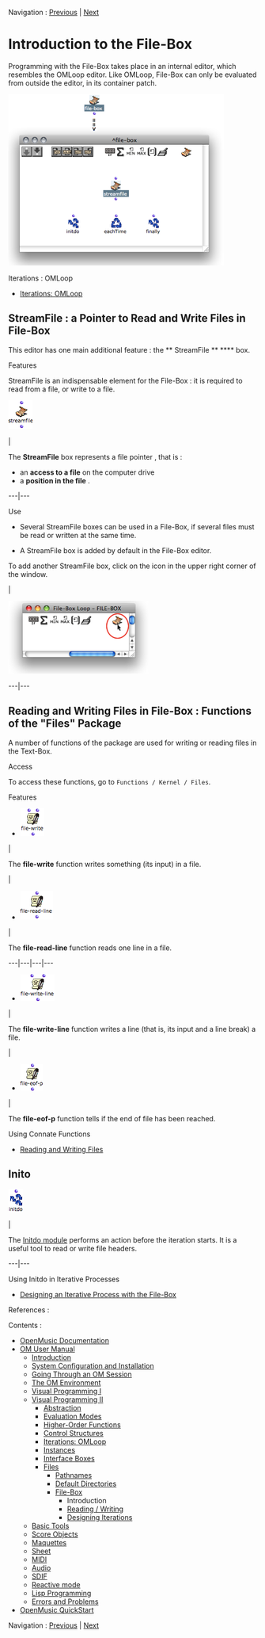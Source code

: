 
Navigation : [Previous](File-Box "page précédente\(File-Box\)") |
[Next](ReadingWriting "Next\(Reading / Writing\)")

# Introduction to the File-Box

Programming with the File-Box takes place in an internal editor, which
resembles the OMLoop editor. Like OMLoop, File-Box can only be evaluated from
outside the editor, in its container patch.

![](../res/file-box1.png)

Iterations : OMLoop

  * [Iterations: OMLoop](OMLoop)

## StreamFile : a Pointer to Read and Write Files in File-Box

This editor has one main additional feature : the  ** StreamFile ** **** box.

Features

StreamFile is an indispensable element for the File-Box : it is required to
read from a file, or write to a file.

![](../res/streamfile_icon.png)

|

The **StreamFile** box represents a file pointer , that is :

  * an **access to a file** on the computer drive
  * a **position in the file** . 

  
---|---  
  
Use

  * Several StreamFile boxes can be used in a File-Box, if several files must be read or written at the same time. 

  * A StreamFile box is added by default in the File-Box editor. 

To add another StreamFile box, click on the icon in the upper right corner of
the window.

|

![](../res/addfilebox.png)  
  
---|---  
  
## Reading and Writing Files in File-Box : Functions of the "Files" Package

A number of functions of the package are used for writing or reading files in
the Text-Box.

Access

To access these functions, go to `Functions / Kernel / Files`.

Features

  * ![](../res/write_icon.png)

|

The  **file-write** function writes something (its input) in a file.

|

  * ![](../res/readline_icon.png)

|

The  **file-read-line** function reads one line in a file.  
  
---|---|---|---  
  
  * ![](../res/writeline_icon.png)

|

The  **file-write-line** function writes a line (that is, its input and a line
break) a file.

|

  * ![](../res/eof_icon.png)

|

The **file-eof-p** function tells if the end of file has been reached.  
  
Using Connate Functions

  * [Reading and Writing Files](ReadingWriting)

## Inito

![](../res/init_icon.png)

|

The [Initdo module](LoopEvaluators) performs an action before the
iteration starts. It is a useful tool to read or write file headers.  
  
---|---  
  
Using Initdo in Iterative Processes

  * [Designing an Iterative Process with the File-Box](FileBoxIterations)

References :

Contents :

  * [OpenMusic Documentation](OM-Documentation)
  * [OM User Manual](OM-User-Manual)
    * [Introduction](00-Contents)
    * [System Configuration and Installation](Installation)
    * [Going Through an OM Session](Goingthrough)
    * [The OM Environment](Environment)
    * [Visual Programming I](BasicVisualProgramming)
    * [Visual Programming II](AdvancedVisualProgramming)
      * [Abstraction](Abstraction)
      * [Evaluation Modes](EvalModes)
      * [Higher-Order Functions](HighOrder)
      * [Control Structures](Control)
      * [Iterations: OMLoop](OMLoop)
      * [Instances](Instances)
      * [Interface Boxes](InterfaceBoxes)
      * [Files](Files)
        * [Pathnames](Pathnames)
        * [Default Directories](DefDirectories)
        * [File-Box](File-Box)
          * Introduction
          * [Reading / Writing](ReadingWriting)
          * [Designing Iterations](FileBoxIterations)
    * [Basic Tools](BasicObjects)
    * [Score Objects](ScoreObjects)
    * [Maquettes](Maquettes)
    * [Sheet](Sheet)
    * [MIDI](MIDI)
    * [Audio](Audio)
    * [SDIF](SDIF)
    * [Reactive mode](Reactive)
    * [Lisp Programming](Lisp)
    * [Errors and Problems](errors)
  * [OpenMusic QuickStart](QuickStart-Chapters)

Navigation : [Previous](File-Box "page précédente\(File-Box\)") |
[Next](ReadingWriting "Next\(Reading / Writing\)")

